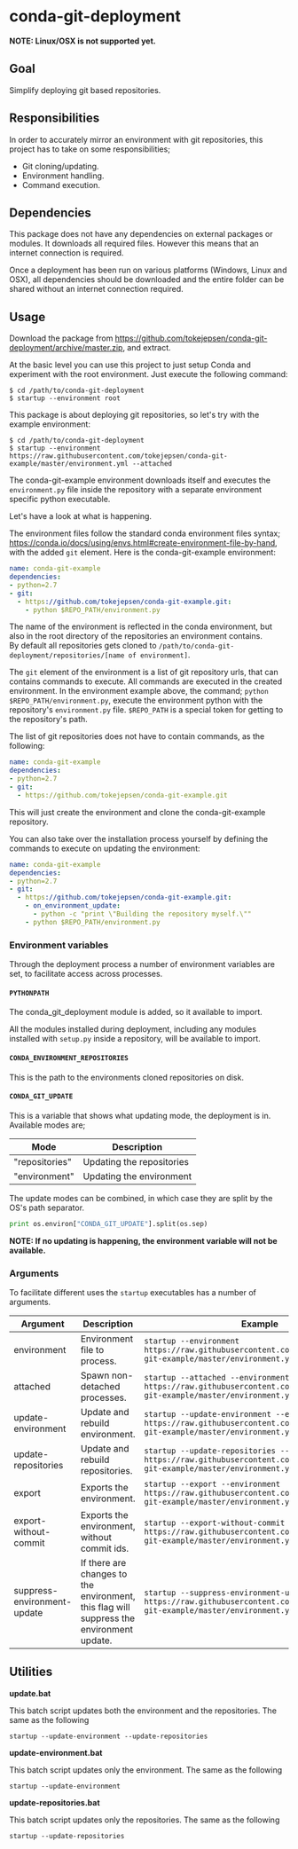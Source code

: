 # conda-git-deployment

**NOTE: Linux/OSX is not supported yet.**

## Goal

Simplify deploying git based repositories.

## Responsibilities

In order to accurately mirror an environment with git repositories, this project has to take on some responsibilities;

- Git cloning/updating.
- Environment handling.
- Command execution.

## Dependencies

This package does not have any dependencies on external packages or modules. It downloads all required files. However this means that an internet connection is required.

Once a deployment has been run on various platforms (Windows, Linux and OSX), all dependencies should be downloaded and the entire folder can be shared without an internet connection required.

## Usage

Download the package from https://github.com/tokejepsen/conda-git-deployment/archive/master.zip, and extract.

At the basic level you can use this project to just setup Conda and experiment with the root environment. Just execute the following command:

```
$ cd /path/to/conda-git-deployment
$ startup --environment root
```

This package is about deploying git repositories, so let's try with the example environment:

```
$ cd /path/to/conda-git-deployment
$ startup --environment https://raw.githubusercontent.com/tokejepsen/conda-git-example/master/environment.yml --attached
```

The conda-git-example environment downloads itself and executes the ```environment.py``` file inside the repository with a separate environment specific python executable.

Let's have a look at what is happening.

The environment files follow the standard conda environment files syntax; https://conda.io/docs/using/envs.html#create-environment-file-by-hand, with the added ```git``` element. Here is the conda-git-example environment:

```yaml
name: conda-git-example
dependencies:
- python=2.7
- git:
  - https://github.com/tokejepsen/conda-git-example.git:
    - python $REPO_PATH/environment.py
```

The name of the environment is reflected in the conda environment, but also in the root directory of the repositories an environment contains.  
By default all repositories gets cloned to ```/path/to/conda-git-deployment/repositories/[name of environment]```.

The ```git``` element of the environment is a list of git repository urls, that can contains commands to execute. All commands are executed in the created environment.
In the environment example above, the command; ```python $REPO_PATH/environment.py```, execute the environment python with the repository's ```environment.py``` file. ```$REPO_PATH``` is a special token for getting to the repository's path.

The list of git repositories does not have to contain commands, as the following:

```yaml
name: conda-git-example
dependencies:
- python=2.7
- git:
  - https://github.com/tokejepsen/conda-git-example.git
```

This will just create the environment and clone the conda-git-example repository.

You can also take over the installation process yourself by defining the commands to execute on updating the environment:
```yaml
name: conda-git-example
dependencies:
- python=2.7
- git:
  - https://github.com/tokejepsen/conda-git-example.git:
    - on_environment_update:
      - python -c "print \"Building the repository myself.\""
    - python $REPO_PATH/environment.py
```


### Environment variables

Through the deployment process a number of environment variables are set, to facilitate access across processes.

#### ```PYTHONPATH```

The conda_git_deployment module is added, so it available to import.

All the modules installed during deployment, including any modules installed with ```setup.py``` inside a repository, will be available to import.

#### ```CONDA_ENVIRONMENT_REPOSITORIES```

This is the path to the environments cloned repositories on disk.

#### ```CONDA_GIT_UPDATE```

This is a variable that shows what updating mode, the deployment is in. Available modes are;

Mode | Description
--- | ---
"repositories" | Updating the repositories
"environment" | Updating the environment

The update modes can be combined, in which case they are split by the OS's path separator.

```python
print os.environ["CONDA_GIT_UPDATE"].split(os.sep)
```

**NOTE: If no updating is happening, the environment variable will not be available.**

### Arguments

To facilitate different uses the ```startup``` executables has a number of arguments.

Argument | Description | Example
--- | --- | ---
environment | Environment file to process. | ```startup --environment https://raw.githubusercontent.com/tokejepsen/conda-git-example/master/environment.yml```
attached | Spawn non-detached processes. | ```startup --attached --environment https://raw.githubusercontent.com/tokejepsen/conda-git-example/master/environment.yml```
update-environment | Update and rebuild environment. | ```startup --update-environment --environment https://raw.githubusercontent.com/tokejepsen/conda-git-example/master/environment.yml```
update-repositories | Update and rebuild repositories. | ```startup --update-repositories --environment https://raw.githubusercontent.com/tokejepsen/conda-git-example/master/environment.yml```
export | Exports the environment. | ```startup --export --environment https://raw.githubusercontent.com/tokejepsen/conda-git-example/master/environment.yml```
export-without-commit | Exports the environment, without commit ids. | ```startup --export-without-commit --environment https://raw.githubusercontent.com/tokejepsen/conda-git-example/master/environment.yml```
suppress-environment-update | If there are changes to the environment, this flag will suppress the environment update. | ```startup --suppress-environment-update --environment https://raw.githubusercontent.com/tokejepsen/conda-git-example/master/environment.yml```

## Utilities

**update.bat**

This batch script updates both the environment and the repositories. The same as the following

```startup --update-environment --update-repositories```

**update-environment.bat**

This batch script updates only the environment. The same as the following

```startup --update-environment```

**update-repositories.bat**

This batch script updates only the repositories. The same as the following

```startup --update-repositories```
